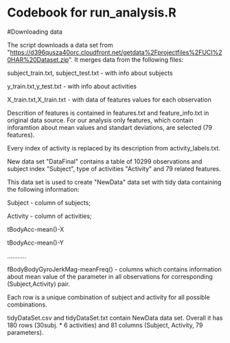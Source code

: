 # Codebook for run_analysis.R

#Downloading data

The script downloads  a data set from "https://d396qusza40orc.cloudfront.net/getdata%2Fprojectfiles%2FUCI%20HAR%20Dataset.zip".
It merges data from the following files:

subject_train.txt, subject_test.txt - with info about subjects

y_train.txt,y_test.txt - with info about activities

X_train.txt,X_train.txt - with data of features values for each observation

Descrition of features is contained in features.txt and feature_info.txt in original data source. For our analysis only features, which contain inforamtion about mean values and standart deviations, are selected (79 features). 

Every index of activity is replaced by its description from activity_labels.txt.

New data set "DataFinal" contains a table of 10299 observations and subject index "Subject", type of activities "Activity" and 79 related features.

This data set is used to create "NewData" data set with tidy data containing the following information:

Subject - column of subjects;

Activity - column of activities; 

tBodyAcc-mean()-X

tBodyAcc-mean()-Y

...........

fBodyBodyGyroJerkMag-meanFreq() - columns which contains information about mean value of the parameter in all observations for corresponding (Subject,Activity) pair.

Each row is a unique combination of subject and activity for all possible combinations.

tidyDataSet.csv and tidyDataSet.txt contain NewData data set. Overall it has 180 rows (30subj. * 6 activities) and 81 columns (Subject, Activity, 79 parameters).
